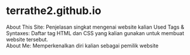 # terrathe2.github.io

About This Site: Penjelasan singkat mengenai website kalian
Used Tags & Syntaxes: Daftar tag HTML dan CSS yang kalian gunakan untuk membuat website tersebut.<br />
About Me: Memperkenalkan diri kalian sebagai pemilik website<br />
